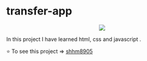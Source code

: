 # transfer-app

<p align="center">
  <img src="https://github.com/shhm8905/Transfer-App/blob/v1/transfer1.png" />
</p>

In this project I have learned html, css and javascript .

⭐️ To see this project => [shhm8905](https://shhm8905.github.io/transfer-app/)
